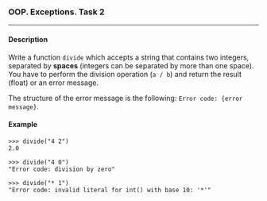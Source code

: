 ### OOP. Exceptions. Task 2
***
#### Description

Write a function `divide` which accepts a string that contains two integers, separated by **spaces** (integers can be separated by more than one space).
You have to perform the division operation (`a / b`) and return the result (float) or an error message.

The structure of the error message is the following: `Error code: {error message}`.

#### Example

    >>> divide("4 2")
    2.0

    >>> divide("4 0")
    "Error code: division by zero"

    >>> divide("* 1")
    "Error code: invalid literal for int() with base 10: '*'"
